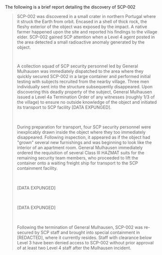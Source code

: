 The following is a brief report detailing the discovery of SCP-002

>
> SCP-002 was discovered in a small crater in northern Portugal where it struck the Earth from orbit. Encased in a shell of thick rock, the fleshy exterior of the object was exposed by the impact. A native farmer happened upon the site and reported his findings to the village elder. SCP-002 gained SCP attention when a Level 4 agent posted in the area detected a small radioactive anomaly generated by the object.  
> 
> ‎
>
> A collection squad of SCP security personnel led by General Mulhausen was immediately dispatched to the area where they quickly secured SCP-002 in a large container and performed initial testing with subjects recruited from the nearby village. Three men individually sent into the structure subsequently disappeared. Upon discovering this deadly property of the subject, General Mulhausen issued a Level 4a Termination Order of any witnesses (roughly 1/3 of the village) to ensure no outside knowledge of the object and initiated its transport to SCP facility [DATA EXPUNGED].  
> 
> ㅤ
>
> During preparation for transport, four SCP security personnel were inexplicably drawn inside the object where they too immediately disappeared. Following inspection, it appeared as if the object had "grown" several new furnishings and was beginning to look like the interior of an apartment room. General Mulhausen immediately ordered the requisition of several Class III HAZMAT suits for the remaining security team members, who proceeded to lift the container onto a waiting freight ship for transport to the SCP containment facility.  
> 
> ㅤ
> 
> [DATA EXPUNGED]  
> 
> ㅤ
> 
> [DATA EXPUNGED]  
> 
> ㅤ
>
> Following the termination of General Mulhausen, SCP-002 was re-secured by SCP staff and brought into special containment in [REDACTED], where it currently resides. Staff with clearance below Level 3 have been denied access to SCP-002 without prior approval of at least two Level 4 staff after the Mulhausen incident.
> 
> 
>
